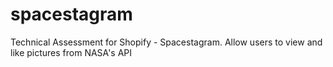 # spacestagram
Technical Assessment for Shopify - Spacestagram.  Allow users to view and like pictures from NASA's API
